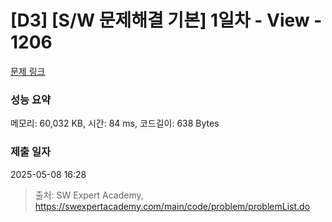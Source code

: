 # [D3] [S/W 문제해결 기본] 1일차 - View - 1206 

[문제 링크](https://swexpertacademy.com/main/code/problem/problemDetail.do?contestProbId=AV134DPqAA8CFAYh) 

### 성능 요약

메모리: 60,032 KB, 시간: 84 ms, 코드길이: 638 Bytes

### 제출 일자

2025-05-08 16:28



> 출처: SW Expert Academy, https://swexpertacademy.com/main/code/problem/problemList.do